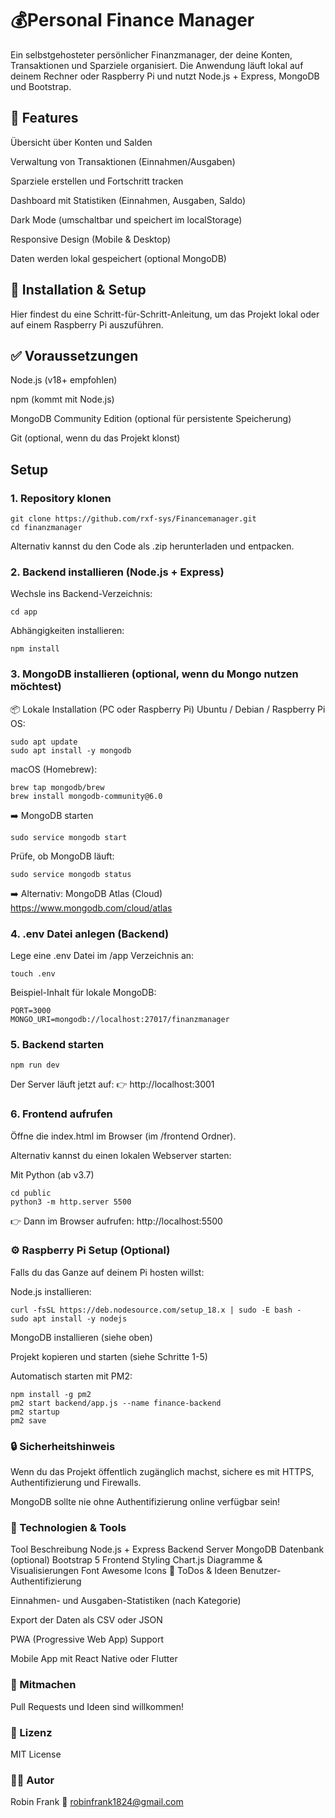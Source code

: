 # 💰Personal Finance Manager
Ein selbstgehosteter persönlicher Finanzmanager, der deine Konten, Transaktionen und Sparziele organisiert. Die Anwendung läuft lokal auf deinem Rechner oder Raspberry Pi und nutzt Node.js + Express, MongoDB und Bootstrap.

## 🔧 Features
Übersicht über Konten und Salden

Verwaltung von Transaktionen (Einnahmen/Ausgaben)

Sparziele erstellen und Fortschritt tracken

Dashboard mit Statistiken (Einnahmen, Ausgaben, Saldo)

Dark Mode (umschaltbar und speichert im localStorage)

Responsive Design (Mobile & Desktop)

Daten werden lokal gespeichert (optional MongoDB)

## 🚀 Installation & Setup
Hier findest du eine Schritt-für-Schritt-Anleitung, um das Projekt lokal oder auf einem Raspberry Pi auszuführen.

## ✅ Voraussetzungen
Node.js (v18+ empfohlen)

npm (kommt mit Node.js)

MongoDB Community Edition (optional für persistente Speicherung)

Git (optional, wenn du das Projekt klonst)

## Setup

### 1. Repository klonen
```
git clone https://github.com/rxf-sys/Financemanager.git
cd finanzmanager
```
Alternativ kannst du den Code als .zip herunterladen und entpacken.

### 2. Backend installieren (Node.js + Express)
Wechsle ins Backend-Verzeichnis:
```
cd app
```
Abhängigkeiten installieren:
```
npm install
```

### 3. MongoDB installieren (optional, wenn du Mongo nutzen möchtest)

📦 Lokale Installation (PC oder Raspberry Pi)
Ubuntu / Debian / Raspberry Pi OS:
```
sudo apt update
sudo apt install -y mongodb
```
macOS (Homebrew):
```
brew tap mongodb/brew
brew install mongodb-community@6.0
```

➡️ MongoDB starten
```
sudo service mongodb start
```
Prüfe, ob MongoDB läuft:
```
sudo service mongodb status
```
➡️ Alternativ: MongoDB Atlas (Cloud)
https://www.mongodb.com/cloud/atlas

### 4. .env Datei anlegen (Backend)
Lege eine .env Datei im /app Verzeichnis an:
```
touch .env
```
Beispiel-Inhalt für lokale MongoDB:
```
PORT=3000
MONGO_URI=mongodb://localhost:27017/finanzmanager
```

### 5. Backend starten
```
npm run dev
```
Der Server läuft jetzt auf:
👉 http://localhost:3001

### 6. Frontend aufrufen
Öffne die index.html im Browser (im /frontend Ordner).

Alternativ kannst du einen lokalen Webserver starten:

Mit Python (ab v3.7)
```
cd public
python3 -m http.server 5500
```
👉 Dann im Browser aufrufen: http://localhost:5500

### ⚙️ Raspberry Pi Setup (Optional)
Falls du das Ganze auf deinem Pi hosten willst:

Node.js installieren:
```
curl -fsSL https://deb.nodesource.com/setup_18.x | sudo -E bash -
sudo apt install -y nodejs
```
MongoDB installieren (siehe oben)

Projekt kopieren und starten (siehe Schritte 1-5)

Automatisch starten mit PM2:
```
npm install -g pm2
pm2 start backend/app.js --name finance-backend
pm2 startup
pm2 save
```
### 🔒 Sicherheitshinweis
Wenn du das Projekt öffentlich zugänglich machst, sichere es mit HTTPS, Authentifizierung und Firewalls.

MongoDB sollte nie ohne Authentifizierung online verfügbar sein!

### 🎨 Technologien & Tools
Tool	Beschreibung
Node.js + Express	Backend Server
MongoDB	Datenbank (optional)
Bootstrap 5	Frontend Styling
Chart.js	Diagramme & Visualisierungen
Font Awesome	Icons
📝 ToDos & Ideen
Benutzer-Authentifizierung

Einnahmen- und Ausgaben-Statistiken (nach Kategorie)

Export der Daten als CSV oder JSON

PWA (Progressive Web App) Support

Mobile App mit React Native oder Flutter

### 🤝 Mitmachen
Pull Requests und Ideen sind willkommen!

### 📜 Lizenz
MIT License

### 👨‍💻 Autor
Robin Frank
📧 robinfrank1824@gmail.com

